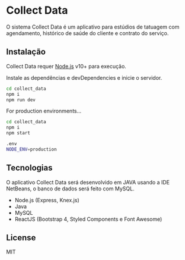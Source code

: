 # Collect Data
O sistema Collect Data é um aplicativo para estúdios de tatuagem com agendamento, histórico de saúde do cliente e contrato do serviço.
 
## Instalação

Collect Data requer [Node.js](https://nodejs.org/) v10+ para execução.

Instale as dependências e devDependencies e inicie o servidor.

```sh
cd collect_data
npm i
npm run dev
```

For production environments...

```sh
cd collect_data
npm i
npm start
```

```sh
.env
NODE_ENV=production
```

## Tecnologias

O aplicativo Collect Data será desenvolvido em JAVA usando a IDE NetBeans, o banco de dados será feito com MySQL.

- Node.js (Express, Knex.js)
- Java 
- MySQL
- ReactJS (Bootstrap 4, Styled Components e Font Awesome)

## License

MIT